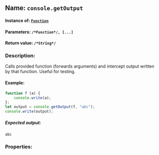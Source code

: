 ## Name: `console.getOutput`

#### Instance of: [`Function`](Function.md)

#### Parameters: `/*Function*/, [...]`

#### Return value: `/*String*/`

### Description:

Calls provided function (forwards arguments) and intercept 
output written by that function. Useful for testing.

#### Example:

```js
function f (a) {
    console.write(a);
};
let output = console.getOutput(f, "abc");
console.write(output);
```

##### Expected output:

```
abc
```

### Properties:



